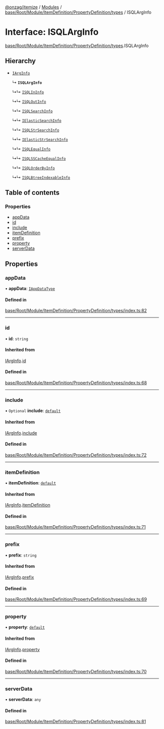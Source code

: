 [@onzag/itemize](../README.md) / [Modules](../modules.md) / [base/Root/Module/ItemDefinition/PropertyDefinition/types](../modules/base_Root_Module_ItemDefinition_PropertyDefinition_types.md) / ISQLArgInfo

# Interface: ISQLArgInfo

[base/Root/Module/ItemDefinition/PropertyDefinition/types](../modules/base_Root_Module_ItemDefinition_PropertyDefinition_types.md).ISQLArgInfo

## Hierarchy

- [`IArgInfo`](base_Root_Module_ItemDefinition_PropertyDefinition_types.IArgInfo.md)

  ↳ **`ISQLArgInfo`**

  ↳↳ [`ISQLInInfo`](base_Root_Module_ItemDefinition_PropertyDefinition_types.ISQLInInfo.md)

  ↳↳ [`ISQLOutInfo`](base_Root_Module_ItemDefinition_PropertyDefinition_types.ISQLOutInfo.md)

  ↳↳ [`ISQLSearchInfo`](base_Root_Module_ItemDefinition_PropertyDefinition_types.ISQLSearchInfo.md)

  ↳↳ [`IElasticSearchInfo`](base_Root_Module_ItemDefinition_PropertyDefinition_types.IElasticSearchInfo.md)

  ↳↳ [`ISQLStrSearchInfo`](base_Root_Module_ItemDefinition_PropertyDefinition_types.ISQLStrSearchInfo.md)

  ↳↳ [`IElasticStrSearchInfo`](base_Root_Module_ItemDefinition_PropertyDefinition_types.IElasticStrSearchInfo.md)

  ↳↳ [`ISQLEqualInfo`](base_Root_Module_ItemDefinition_PropertyDefinition_types.ISQLEqualInfo.md)

  ↳↳ [`ISQLSSCacheEqualInfo`](base_Root_Module_ItemDefinition_PropertyDefinition_types.ISQLSSCacheEqualInfo.md)

  ↳↳ [`ISQLOrderByInfo`](base_Root_Module_ItemDefinition_PropertyDefinition_types.ISQLOrderByInfo.md)

  ↳↳ [`ISQLBtreeIndexableInfo`](base_Root_Module_ItemDefinition_PropertyDefinition_types.ISQLBtreeIndexableInfo.md)

## Table of contents

### Properties

- [appData](base_Root_Module_ItemDefinition_PropertyDefinition_types.ISQLArgInfo.md#appdata)
- [id](base_Root_Module_ItemDefinition_PropertyDefinition_types.ISQLArgInfo.md#id)
- [include](base_Root_Module_ItemDefinition_PropertyDefinition_types.ISQLArgInfo.md#include)
- [itemDefinition](base_Root_Module_ItemDefinition_PropertyDefinition_types.ISQLArgInfo.md#itemdefinition)
- [prefix](base_Root_Module_ItemDefinition_PropertyDefinition_types.ISQLArgInfo.md#prefix)
- [property](base_Root_Module_ItemDefinition_PropertyDefinition_types.ISQLArgInfo.md#property)
- [serverData](base_Root_Module_ItemDefinition_PropertyDefinition_types.ISQLArgInfo.md#serverdata)

## Properties

### appData

• **appData**: [`IAppDataType`](server.IAppDataType.md)

#### Defined in

[base/Root/Module/ItemDefinition/PropertyDefinition/types/index.ts:82](https://github.com/onzag/itemize/blob/a24376ed/base/Root/Module/ItemDefinition/PropertyDefinition/types/index.ts#L82)

___

### id

• **id**: `string`

#### Inherited from

[IArgInfo](base_Root_Module_ItemDefinition_PropertyDefinition_types.IArgInfo.md).[id](base_Root_Module_ItemDefinition_PropertyDefinition_types.IArgInfo.md#id)

#### Defined in

[base/Root/Module/ItemDefinition/PropertyDefinition/types/index.ts:68](https://github.com/onzag/itemize/blob/a24376ed/base/Root/Module/ItemDefinition/PropertyDefinition/types/index.ts#L68)

___

### include

• `Optional` **include**: [`default`](../classes/base_Root_Module_ItemDefinition_Include.default.md)

#### Inherited from

[IArgInfo](base_Root_Module_ItemDefinition_PropertyDefinition_types.IArgInfo.md).[include](base_Root_Module_ItemDefinition_PropertyDefinition_types.IArgInfo.md#include)

#### Defined in

[base/Root/Module/ItemDefinition/PropertyDefinition/types/index.ts:72](https://github.com/onzag/itemize/blob/a24376ed/base/Root/Module/ItemDefinition/PropertyDefinition/types/index.ts#L72)

___

### itemDefinition

• **itemDefinition**: [`default`](../classes/base_Root_Module_ItemDefinition.default.md)

#### Inherited from

[IArgInfo](base_Root_Module_ItemDefinition_PropertyDefinition_types.IArgInfo.md).[itemDefinition](base_Root_Module_ItemDefinition_PropertyDefinition_types.IArgInfo.md#itemdefinition)

#### Defined in

[base/Root/Module/ItemDefinition/PropertyDefinition/types/index.ts:71](https://github.com/onzag/itemize/blob/a24376ed/base/Root/Module/ItemDefinition/PropertyDefinition/types/index.ts#L71)

___

### prefix

• **prefix**: `string`

#### Inherited from

[IArgInfo](base_Root_Module_ItemDefinition_PropertyDefinition_types.IArgInfo.md).[prefix](base_Root_Module_ItemDefinition_PropertyDefinition_types.IArgInfo.md#prefix)

#### Defined in

[base/Root/Module/ItemDefinition/PropertyDefinition/types/index.ts:69](https://github.com/onzag/itemize/blob/a24376ed/base/Root/Module/ItemDefinition/PropertyDefinition/types/index.ts#L69)

___

### property

• **property**: [`default`](../classes/base_Root_Module_ItemDefinition_PropertyDefinition.default.md)

#### Inherited from

[IArgInfo](base_Root_Module_ItemDefinition_PropertyDefinition_types.IArgInfo.md).[property](base_Root_Module_ItemDefinition_PropertyDefinition_types.IArgInfo.md#property)

#### Defined in

[base/Root/Module/ItemDefinition/PropertyDefinition/types/index.ts:70](https://github.com/onzag/itemize/blob/a24376ed/base/Root/Module/ItemDefinition/PropertyDefinition/types/index.ts#L70)

___

### serverData

• **serverData**: `any`

#### Defined in

[base/Root/Module/ItemDefinition/PropertyDefinition/types/index.ts:81](https://github.com/onzag/itemize/blob/a24376ed/base/Root/Module/ItemDefinition/PropertyDefinition/types/index.ts#L81)
